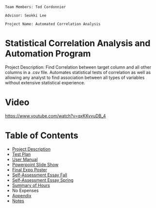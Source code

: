 `Team Members: Ted Cordonnier`

`Advisor: Seokki Lee`

`Project Name: Automated Correlation Analysis`

# Statistical Correlation Analysis and Automation Program
Project Description: Find Correlation between target column and all other columns in a .csv file. Automates statistical tests of correlation as well as allowing any analyst to find association between all types of variables without extensive statistical experience.

# Video
https://www.youtube.com/watch?v=qxKKvvuDB_4

# Table of Contents
* [Project Description](ProjectDescription.md)
* [Test Plan](TestPlan.md)
* [User Manual](UserDocs.md)
* [Powerpoint Slide Show](Spring_Presentation_Presentation.pdf)
* [Final Expo Poster](ExpoPoster.pdf)
* [Self-Assessment Essay Fall](Individual_Capstone_Assesment.pdf)
* [Self-Assessment Essay Spring](Individual_Capstone_Assesment.pdf)
* [Summary of Hours](Hours_Completed.xlsx)
* No Expenses
* [Appendix](appendix.md)
* [Notes](Notes.txt)



